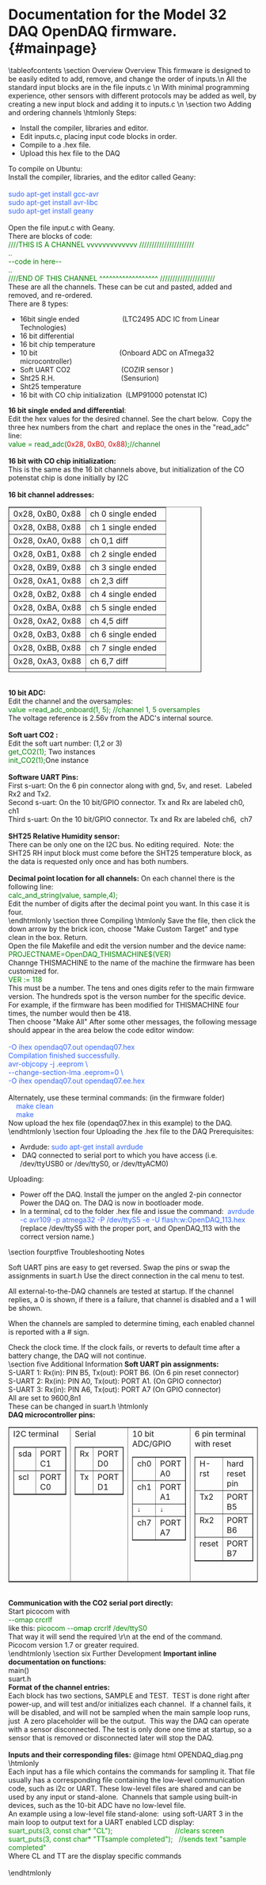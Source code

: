 Documentation for the Model 32 DAQ OpenDAQ firmware. {#mainpage}
============
\tableofcontents
\section Overview Overview
This firmware is designed to be easily edited to add, remove, and
change the order of inputs.\n
All the standard input blocks are in the file inputs.c \n
With minimal programming experience, other sensors with different
protocols may be added as well, by creating a new input block and
adding it to inputs.c \n
\section two Adding and ordering channels
\htmlonly Steps:
<ul>
<li>Install the compiler, libraries and editor.</li>
<li>Edit inputs.c, placing input code blocks in order.</li>
<li>Compile to a .hex file.</li>
<li>Upload this hex file to the DAQ </li>
</ul>
To compile on Ubuntu:<br>
Install the compiler, libraries, and the editor called Geany:<br>
<br>
<span style="color: rgb(51, 102, 255);">sudo
apt-get install gcc-avr
</span><br style="color: rgb(51, 102, 255);">
<span style="color: rgb(51, 102, 255);">sudo
apt-get install avr-libc</span><br
style="font-family: serif; color: rgb(51, 102, 255);">
<span style="color: rgb(51, 102, 255);">sudo
apt-get install geany</span><br>
<br>
Open the file input.c with Geany.<br>
There are blocks of code:<br>
<font color="green"> ////THIS IS A CHANNEL vvvvvvvvvvvvv
//////////////////////<br>
..<br>
--code in here--<br>
..<br>
////END OF THIS CHANNEL ^^^^^^^^^^^^^^^^^^ //////////////////////</font><br>
These are all the channels. These can be cut and pasted, added and
removed, and re-ordered. <br>
There are 8 types:<br>
<ul>
<li>16bit single
ended&nbsp;&nbsp;&nbsp;&nbsp;&nbsp;&nbsp;&nbsp;&nbsp;&nbsp;&nbsp;&nbsp;&nbsp;&nbsp;&nbsp;&nbsp;&nbsp;&nbsp;&nbsp;&nbsp;&nbsp;&nbsp;
(LTC2495 ADC IC from Linear Technologies)<br>
</li>
<li>16 bit differential</li>
<li>16 bit chip temperature</li>
<li>10
bit&nbsp;&nbsp;&nbsp;&nbsp;&nbsp;&nbsp;&nbsp;&nbsp;&nbsp;&nbsp;&nbsp;&nbsp;&nbsp;&nbsp;&nbsp;&nbsp;&nbsp;&nbsp;&nbsp;&nbsp;&nbsp;&nbsp;&nbsp;&nbsp;&nbsp;&nbsp;&nbsp;&nbsp;&nbsp;&nbsp;&nbsp;&nbsp;&nbsp;&nbsp;&nbsp;&nbsp;&nbsp;&nbsp;&nbsp;&nbsp;&nbsp;
(Onboard ADC on ATmega32 microcontroller)<br>
</li>
<li>Soft UART
CO2&nbsp;&nbsp;&nbsp;&nbsp;&nbsp;&nbsp;&nbsp;&nbsp;&nbsp;&nbsp;&nbsp;&nbsp;&nbsp;&nbsp;&nbsp;&nbsp;&nbsp;&nbsp;&nbsp;&nbsp;&nbsp;&nbsp;&nbsp;&nbsp;&nbsp;
(COZIR sensor )<span
style="color: rgb(0, 0, 0); font-family: Roboto,sans-serif; font-size: 14px; font-style: normal; font-variant: normal; font-weight: normal; letter-spacing: normal; line-height: 22px; text-align: start; text-indent: 0px; text-transform: none; white-space: normal; word-spacing: 0px; display: inline ! important; float: none; background-color: rgb(255, 255, 255);"></span>
</li>
<li>Sht25
R.H.&nbsp;&nbsp;&nbsp;&nbsp;&nbsp;&nbsp;&nbsp;&nbsp;&nbsp;&nbsp;&nbsp;&nbsp;&nbsp;&nbsp;&nbsp;&nbsp;&nbsp;&nbsp;&nbsp;&nbsp;&nbsp;&nbsp;&nbsp;&nbsp;&nbsp;&nbsp;&nbsp;&nbsp;&nbsp;&nbsp;&nbsp;&nbsp;&nbsp;
(Sensurion)<br>
</li>
<li>Sht25 temperature</li>
<li>16 bit with CO chip initialization&nbsp; (LMP91000 potenstat IC)<br>
</li>
</ul>
<strong>16 bit single ended and differential</strong>:<br>
Edit the hex values for the desired channel. See the chart below.&nbsp;
Copy the three hex numbers from the chart&nbsp; and replace the ones in
the "read_adc" line: <br>
<font color="green">value = read_adc(<span
style="color: rgb(204, 0, 0);">0x28, 0xB0, 0x88</span>);//channel </font>
<br>
<br>
<strong> 16 bit with CO chip initialization:</strong><br>
This is the same as the 16 bit channels above, but initialization of
the CO potenstat chip is done initially by I2C <br>
<br>
<span style="font-weight: bold;">16 bit channel addresses:</span><br>
<table style="text-align: left; width: 390px; height: 333px;" border="1"
cellpadding="2" cellspacing="2">
<tbody>
<tr>
<td style="vertical-align: top;">0x28, 0xB0, 0x88</td>
<td style="vertical-align: top;"> ch 0 single ended</td>
</tr>
<tr>
<td style="vertical-align: top;">0x28, 0xB8, 0x88</td>
<td style="vertical-align: top;">ch 1 single ended</td>
</tr>
<tr>
<td style="vertical-align: top;">0x28, 0xA0, 0x88</td>
<td style="vertical-align: top;">ch 0,1 diff</td>
</tr>
<tr>
<td style="vertical-align: top;">0x28, 0xB1, 0x88</td>
<td style="vertical-align: top;">ch 2 single ended </td>
</tr>
<tr>
<td style="vertical-align: top;">0x28, 0xB9, 0x88</td>
<td style="vertical-align: top;">ch 3 single ended</td>
</tr>
<tr>
<td style="vertical-align: top;">0x28, 0xA1, 0x88</td>
<td style="vertical-align: top;"> ch 2,3 diff </td>
</tr>
<tr>
<td style="vertical-align: top;">0x28, 0xB2, 0x88</td>
<td style="vertical-align: top;">ch 4 single ended</td>
</tr>
<tr>
<td style="vertical-align: top;">0x28, 0xBA, 0x88</td>
<td style="vertical-align: top;"> ch 5 single ended</td>
</tr>
<tr>
<td style="vertical-align: top;">0x28, 0xA2, 0x88</td>
<td style="vertical-align: top;">ch 4,5 diff</td>
</tr>
<tr>
<td style="vertical-align: top;">0x28, 0xB3, 0x88</td>
<td style="vertical-align: top;">ch 6 single ended</td>
</tr>
<tr>
<td style="vertical-align: top;">0x28, 0xBB, 0x88</td>
<td style="vertical-align: top;">ch 7 single ended</td>
</tr>
<tr>
<td style="vertical-align: top;">0x28, 0xA3, 0x88</td>
<td style="vertical-align: top;">ch 6,7 diff</td>
</tr>
<tr>
<td style="vertical-align: top;">0x28, 0xB4, 0x88</td>
<td style="vertical-align: top;">ch 8 single ended</td>
</tr>
<tr>
<td style="vertical-align: top;">0x28, 0xBC, 0x88</td>
<td style="vertical-align: top;">ch 9 single ended</td>
</tr>
<tr>
<td style="vertical-align: top;">0x28, 0xA4, 0x88</td>
<td style="vertical-align: top;">ch 8,9 diff</td>
</tr>
<tr>
<td style="vertical-align: top;">0x28, 0xB5, 0x88</td>
<td style="vertical-align: top;">ch 10 single ended</td>
</tr>
<tr>
<td style="vertical-align: top;">0x28, 0xBD, 0x88</td>
<td style="vertical-align: top;">ch 11 single ended</td>
</tr>
<tr>
<td style="vertical-align: top;">0x28, 0xA5, 0x88</td>
<td style="vertical-align: top;">ch 10,11 diff</td>
</tr>
<tr>
<td style="vertical-align: top;">0x28, 0xB6, 0x88</td>
<td style="vertical-align: top;">ch 12 single ended </td>
</tr>
<tr>
<td style="vertical-align: top;">0x28, 0xBE, 0x88</td>
<td style="vertical-align: top;">ch 13 single ended</td>
</tr>
<tr>
<td style="vertical-align: top;">0x28, 0xA6, 0x88</td>
<td style="vertical-align: top;">ch 12,13 diff</td>
</tr>
<tr>
<td style="vertical-align: top;">0x28, 0xB7, 0x88</td>
<td style="vertical-align: top;">ch 14 single ended</td>
</tr>
<tr>
<td style="vertical-align: top;">0x28, 0xBF, 0x88</td>
<td style="vertical-align: top;">ch 15 single ended</td>
</tr>
<tr>
<td style="vertical-align: top;">0x28, 0xA7, 0x88</td>
<td style="vertical-align: top;"> ch 14,15 diff</td>
</tr>
</tbody>
</table>
<br>
<strong>10 bit</strong><span style="font-weight: bold;"> ADC:</span><br>
Edit the channel and the oversamples:<br>
<font color="green">value =read_adc_onboard(1, 5); //channel 1, 5
oversamples</font><br>
The voltage reference is 2.56v from the ADC's internal source.<br>
<br>
<strong>Soft uart CO2</strong><span style="font-weight: bold;">
:</span><br>
Edit the soft uart number: (1,2 or 3)
<br>
<font color="green">get_CO2(1); </font>Two instances
<br>
<font color="green">init_CO2(1);</font>One instance
<br>
<br>
<span style="font-weight: bold;">Software UART Pins:&nbsp;</span> <br>
First s-uart: On the 6 pin connector along with gnd, 5v, and
reset.&nbsp; Labeled Rx2 and Tx2. <br>
Second s-uart: On the 10 bit/GPIO connector. Tx and Rx are labeled
ch0,&nbsp; ch1<br>
Third s-uart: On the 10 bit/GPIO connector. Tx and Rx are labeled
ch6,&nbsp; ch7<br>
<br>
<span style="font-weight: bold;">SHT25 Relative Humidity sensor: </span>
<br>
There can be only one on the I2C bus. No editing required.&nbsp; Note:
the SHT25 RH input block must come before the SHT25 temperature block,
as the data is requested only once and has both numbers.<br>
<br>
<strong>Decimal point location for all channels:</strong>
On each channel there is the following line:<br>
<font color="green">calc_and_string(value, sample,4);</font><br>
Edit the number of digits after the decimal point you want. In this
case it is four.
<br>
\endhtmlonly
\section three Compiling
\htmlonly Save the file, then click the down arrow by the brick icon,
choose
"Make Custom Target" and type clean in the box. Return.<br>
Open the file Makefile and edit the version number and the device name:
<br>
<font color="green">PROJECTNAME=OpenDAQ_THISMACHINE&dollar;(VER)</font><br>
Channge THISMACHINE to the name of the machine the firmware has been customized for.<br>
<font color="green">VER := 118</font><br>
This must be a number. The tens and ones digits refer to the main firmware version.  
The hundreds spot is the verson number for the specific device. 
For example, if the firmware has been modified for THISMACHINE four times, the number would then be 418.<br>
Then choose "Make
All" After some other messages, the following message should appear in
the area below the code
editor window:
<br>
<br style="color: rgb(51, 102, 255);">
<font color="green"><span style="color: rgb(51, 102, 255);"> -O ihex
opendaq07.out opendaq07.hex</span><br style="color: rgb(51, 102, 255);">
<span style="color: rgb(51, 102, 255);">Compilation finished
successfully.</span><br style="color: rgb(51, 102, 255);">
<span style="color: rgb(51, 102, 255);">avr-objcopy -j .eeprom \</span><br
style="color: rgb(51, 102, 255);">
<span style="color: rgb(51, 102, 255);">--change-section-lma .eeprom=0 \</span><br
style="color: rgb(51, 102, 255);">
<span style="color: rgb(51, 102, 255);">-O ihex opendaq07.out
opendaq07.ee.hex</span><br>
</font><br>
Alternately, use these terminal commands: (in the firmware folder) <br>
<span style="color: rgb(51, 102, 255);">
&nbsp;&nbsp;&nbsp;&nbsp;make clean<br>
&nbsp;&nbsp;&nbsp;&nbsp;make
</span><br>
Now upload the hex file (opendaq07.hex in this example) to the DAQ.<br>
\endhtmlonly
\section four Uploading the .hex file to the DAQ
Prerequisites:
<br>
<ul>
<li>Avrdude:
<span style="color: rgb(51, 102, 255);">sudo apt-get install
avrdude <br>
</span></li>
<li><span style="color: rgb(51, 102, 255);"></span>&nbsp;DAQ
connected to serial port to which you have access (i.e. /dev/ttyUSB0 or
/dev/ttyS0, or /dev/ttyACM0) <br>
</li>
</ul>
Uploading:<br>
<ul>
<li>Power off the DAQ. Install the jumper on the angled 2-pin
connector Power the DAQ on. The DAQ is now in bootloader mode.</li>
<li>In a terminal, cd to the folder .hex file and issue the
command:&nbsp; <span style="color: rgb(51, 102, 255);">
avrdude -c avr109 -p atmega32 -P /dev/ttyS5 -e -U
flash:w:OpenDAQ_113.hex</span>&nbsp; (replace /dev/ttyS5 with the
proper port, and OpenDAQ_113 with the correct version name.)
</li>
</ul>
\section fourptfive Troubleshooting Notes

Soft UART pins are easy to get reversed.  Swap the pins or swap the assignments in suart.h 
Use the direct connection in the cal menu to test.

All external-to-the-DAQ channels are tested at startup.  If the channel replies, a 0 is shown, 
if there is a failure, that channel is disabled and a 1 will be shown.  

When the channels are sampled to determine timing, each enabled channel is reported with a # sign.

Check the clock time. If the clock fails, or reverts to default time after a battery change, the DAQ will not continue.
<br>
\section five Additional Information
<strong>Soft UART pin assignments:</strong><br>
S-UART 1: Rx(in): PIN B5, Tx(out): PORT B6. (On 6 pin reset connector)<br>
S-UART 2: Rx(in): PIN A0, Tx(out): PORT A1. (On GPIO connector)<br>
S-UART 3: Rx(in): PIN A6, Tx(out): PORT A7 (On GPIO connector)<br>
All are set to 9600,8n1<br>
These can be changed in suart.h \htmlonly 
<strong><br>DAQ microcontroller pins:</strong>
<table style="text-align: left; width: 100%;" border="1" cellpadding="2"
cellspacing="2">
<tbody>
<tr>
<td style="vertical-align: top;">I2C terminal<br>
<table style="text-align: left; width: 100%;" border="1"
cellpadding="2" cellspacing="2">
<tbody>
<tr>
<td style="vertical-align: top;">sda</td>
<td style="vertical-align: top;">PORT C1 <br>
</td>
</tr>
<tr>
<td style="vertical-align: top;">scl </td>
<td style="vertical-align: top;">PORT C0<br>
</td>
</tr>
</tbody>
</table>
<br>
</td>
<td style="vertical-align: top;">Serial
<table style="text-align: left; width: 100%;" border="1"
cellpadding="2" cellspacing="2">
<tbody>
<tr>
<td style="vertical-align: top;">Rx</td>
<td style="vertical-align: top;">PORT D0</td>
</tr>
<tr>
<td style="vertical-align: top;">Tx</td>
<td style="vertical-align: top;">PORT D1</td>
</tr>
</tbody>
</table>
<br>
</td>
<td style="vertical-align: top;">10 bit ADC/GPIO
<table style="text-align: left; width: 100%;" border="1"
cellpadding="2" cellspacing="2">
<tbody>
<tr>
<td style="vertical-align: top;">ch0</td>
<td style="vertical-align: top;">PORT A0</td>
</tr>
<tr>
<td style="vertical-align: top;">ch1<br>
</td>
<td style="vertical-align: top;">PORT A1<br>
</td>
</tr>
<tr>
<td style="vertical-align: top;">
<meta http-equiv="content-type"
content="text/html; charset=utf-8">
<span
style="color: rgb(0, 0, 0); font-family: Arial,'Liberation Sans','DejaVu Sans',sans-serif; font-size: 14px; font-style: normal; font-variant: normal; font-weight: normal; letter-spacing: normal; line-height: 17.8048px; text-align: left; text-indent: 0px; text-transform: none; white-space: normal; word-spacing: 0px; display: inline ! important; float: none; background-color: rgb(255, 255, 255);">↓</span></td>
<td style="vertical-align: top;">
<meta http-equiv="content-type"
content="text/html; charset=utf-8">
<span
style="color: rgb(0, 0, 0); font-family: Arial,'Liberation Sans','DejaVu Sans',sans-serif; font-size: 14px; font-style: normal; font-variant: normal; font-weight: normal; letter-spacing: normal; line-height: 17.8048px; text-align: left; text-indent: 0px; text-transform: none; white-space: normal; word-spacing: 0px; display: inline ! important; float: none; background-color: rgb(255, 255, 255);">↓</span></td>
</tr>
<tr>
<td style="vertical-align: top;">ch7</td>
<td style="vertical-align: top;">PORT A7</td>
</tr>
</tbody>
</table>
<br>
</td>
<td style="vertical-align: top;">6 pin terminal with reset
<table style="text-align: left; width: 100%;" border="1"
cellpadding="2" cellspacing="2">
<tbody>
<tr>
<td style="vertical-align: top;">H-rst</td>
<td style="vertical-align: top;">hard reset pin</td>
</tr>
<tr>
<td style="vertical-align: top;">Tx2 </td>
<td style="vertical-align: top;">PORT B5<br>
</td>
</tr>
<tr>
<td style="vertical-align: top;">Rx2</td>
<td style="vertical-align: top;">PORT B6<br>
</td>
</tr>
<tr>
<td style="vertical-align: top;">reset</td>
<td style="vertical-align: top;">PORT B7<br>
</td>
</tr>
</tbody>
</table>
<br>
</td>
</tr>
</tbody>
</table>
<br>
<strong>Communication with the CO2 serial port directly: </strong><br>
Start picocom with<br>
<font color="green">--omap crcrlf</font><br>
like this:<font color="green"> picocom --omap crcrlf /dev/ttyS0 </font><br>
That way it will send the required \r\n at the end of the command.<br>
Picocom version 1.7 or greater required.
<br>
\endhtmlonly
\section six Further Development
<strong>Important inline documentation on functions: <br>
</strong>
main()<br>
suart.h<br>
<strong>Format of the channel entries: <br>
</strong>Each block has two sections, SAMPLE and TEST.&nbsp; TEST is
done right after power-up, and will test and/or initializes each
channel.&nbsp; If a channel fails, it will be disabled, and will not be
sampled when the main sample loop runs, just&nbsp; A zero placeholder
will be the output.&nbsp; This way the DAQ can operate with a sensor
disconnected. The test is only done one time at startup, so a sensor
that is removed or disconnected later will stop the DAQ.&nbsp; <br>
<br>
<strong>Inputs and their corresponding files:</strong>
@image html OPENDAQ_diag.png
\htmlonly<br>
Each input has a file which contains the commands for sampling it. That
file usually
has a corresponding file containing the low-level communication code,
such as i2c or UART. These low-level files are shared and can be used
by any input or stand-alone.&nbsp; Channels that sample using built-in
devices, such as the 10-bit ADC have no low-level file. <br>
An example using a low-level file stand-alone:&nbsp; using soft-UART 3
in the main loop to output text for a UART enabled LCD display:
<br>
<span style="color: rgb(0, 153, 0);">suart_puts(3, const char*
"CL");&nbsp;&nbsp;&nbsp;&nbsp;&nbsp;&nbsp;&nbsp;&nbsp;&nbsp;&nbsp;&nbsp;&nbsp;&nbsp;&nbsp;&nbsp;&nbsp;&nbsp;&nbsp;&nbsp;&nbsp;&nbsp;&nbsp;&nbsp;&nbsp;&nbsp;&nbsp;&nbsp;
&nbsp; &nbsp; //clears screen
</span><br style="color: rgb(0, 153, 0);">
<span style="color: rgb(0, 153, 0);">suart_puts(3, const char*
"TTsample completed");&nbsp;&nbsp; //sends text "sample completed"</span><br>
Where CL and TT are the display specific commands<br>
<br>
\endhtmlonly
